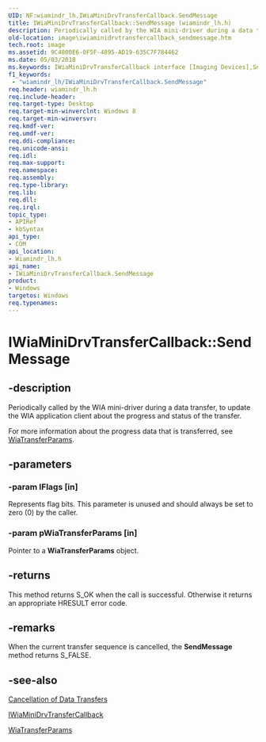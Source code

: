 ```yaml
---
UID: NF:wiamindr_lh.IWiaMiniDrvTransferCallback.SendMessage
title: IWiaMiniDrvTransferCallback::SendMessage (wiamindr_lh.h)
description: Periodically called by the WIA mini-driver during a data transfer, to update the WIA application client about the progress and status of the transfer.
old-location: image\iwiaminidrvtransfercallback_sendmessage.htm
tech.root: image
ms.assetid: 9C4800E6-0F5F-4895-AD19-635C7F784462
ms.date: 05/03/2018
ms.keywords: IWiaMiniDrvTransferCallback interface [Imaging Devices],SendMessage method, IWiaMiniDrvTransferCallback.SendMessage, IWiaMiniDrvTransferCallback::SendMessage, SendMessage, SendMessage method [Imaging Devices], SendMessage method [Imaging Devices],IWiaMiniDrvTransferCallback interface, image.iwiaminidrvtransfercallback_sendmessage, wiamindr_lh/IWiaMiniDrvTransferCallback::SendMessage
f1_keywords:
 - "wiamindr_lh/IWiaMiniDrvTransferCallback.SendMessage"
req.header: wiamindr_lh.h
req.include-header: 
req.target-type: Desktop
req.target-min-winverclnt: Windows 8
req.target-min-winversvr: 
req.kmdf-ver: 
req.umdf-ver: 
req.ddi-compliance: 
req.unicode-ansi: 
req.idl: 
req.max-support: 
req.namespace: 
req.assembly: 
req.type-library: 
req.lib: 
req.dll: 
req.irql: 
topic_type:
- APIRef
- kbSyntax
api_type:
- COM
api_location:
- Wiamindr_lh.h
api_name:
- IWiaMiniDrvTransferCallback.SendMessage
product:
- Windows
targetos: Windows
req.typenames: 
---
```


# IWiaMiniDrvTransferCallback::SendMessage

## -description

Periodically called by the WIA mini-driver during a data transfer, to update the WIA application client about the progress and status of the transfer.

For more information about the progress data that is transferred, see [WiaTransferParams](https://docs.microsoft.com/windows/desktop/wia/-wia-wiatransferparams).

## -parameters

### -param lFlags [in]

Represents flag bits. This parameter is unused and should always be set to zero (0) by the caller.

### -param pWiaTransferParams [in]

Pointer to a **WiaTransferParams** object.

## -returns

This method returns S_OK when the call is successful. Otherwise it returns an appropriate HRESULT error code.

## -remarks

When the current transfer sequence is cancelled, the **SendMessage** method returns S_FALSE.

## -see-also

[Cancellation of Data Transfers](https://docs.microsoft.com/windows-hardware/drivers/image/cancellation-of-data-transfers-in-windows-vista)

[IWiaMiniDrvTransferCallback](https://docs.microsoft.com/windows-hardware/drivers/ddi/wiamindr_lh/nn-wiamindr_lh-iwiaminidrvtransfercallback)

[WiaTransferParams](https://docs.microsoft.com/windows/desktop/wia/-wia-wiatransferparams)
